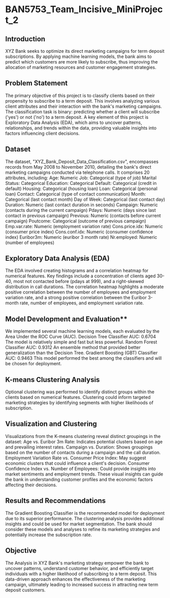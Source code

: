 # BAN5753_Team_Incisive_MiniProject_2

## Introduction
XYZ Bank seeks to optimize its direct marketing campaigns for term deposit subscriptions. By applying machine learning models, the bank aims to predict which customers are more likely to subscribe, thus improving the allocation of marketing resources and customer engagement strategies.

## Problem Statement
The primary objective of this project is to classify clients based on their propensity to subscribe to a term deposit. This involves analyzing various client attributes and their interaction with the bank's marketing campaigns. The classification task is binary: predicting whether a client will subscribe ('yes') or not ('no') to a term deposit. A key element of this project is Exploratory Data Analysis (EDA), which aims to uncover patterns, relationships, and trends within the data, providing valuable insights into factors influencing client decisions.

## Dataset
The dataset, "XYZ_Bank_Deposit_Data_Classification.csv", encompasses records from May 2008 to November 2010, detailing the bank's direct marketing campaigns conducted via telephone calls. It comprises 20 attributes, including:
Age: Numeric
Job: Categorical (type of job)
Marital Status: Categorical
Education: Categorical
Default: Categorical (credit in default)
Housing: Categorical (housing loan)
Loan: Categorical (personal loan)
Contact: Categorical (type of contact communication)
Month: Categorical (last contact month)
Day of Week: Categorical (last contact day)
Duration: Numeric (last contact duration in seconds)
Campaign: Numeric (contacts during the current campaign)
Pdays: Numeric (days since last contact in previous campaign)
Previous: Numeric (contacts before current campaign)
Poutcome: Categorical (outcome of previous campaign)
Emp.var.rate: Numeric (employment variation rate)
Cons.price.idx: Numeric (consumer price index)
Cons.conf.idx: Numeric (consumer confidence index)
Euribor3m: Numeric (euribor 3 month rate)
Nr.employed: Numeric (number of employees)

## Exploratory Data Analysis (EDA)
The EDA involved creating histograms and a correlation heatmap for numerical features. Key findings include a concentration of clients aged 30-40, most not contacted before (pdays at 999), and a right-skewed distribution in call durations. The correlation heatmap highlights a moderate positive correlation between the number of employees and employment variation rate, and a strong positive correlation between the Euribor 3-month rate, number of employees, and employment variation rate.

## Model Development and Evaluation**
We implemented several machine learning models, each evaluated by the Area Under the ROC Curve (AUC).
Decision Tree Classifier
AUC: 0.6704
The model is relatively simple and fast but less powerful.
Random Forest Classifier
AUC: 0.9312
An ensemble method that provided better generalization than the Decision Tree.
Gradient Boosting (GBT) Classifier
AUC: 0.9463
This model performed the best among the classifiers and will be chosen for deployment.


## K-means Clustering Analysis
Optional clustering was performed to identify distinct groups within the clients based on numerical features.
Clustering could inform targeted marketing strategies by identifying segments with higher likelihoods of subscription.

## Visualization and Clustering
Visualizations from the K-means clustering reveal distinct groupings in the dataset:
Age vs. Euribor 3m Rate: Indicates potential clusters based on age and prevailing interest rates.
Campaign vs. Duration: Shows groupings based on the number of contacts during a campaign and the call duration.
Employment Variation Rate vs. Consumer Price Index: May suggest economic clusters that could influence a client's decision.
Consumer Confidence Index vs. Number of Employees: Could provide insights into market sentiments and employment trends.
These visual insights can guide the bank in understanding customer profiles and the economic factors affecting their decisions.


## Results and Recommendations
The Gradient Boosting Classifier is the recommended model for deployment due to its superior performance. The clustering analysis provides additional insights and could be used for market segmentation. The bank should consider these models and analyses to refine its marketing strategies and potentially increase the subscription rate.


 ## Objective
The Analysis in XYZ Bank's marketing strategy empower the bank to uncover patterns, understand customer behavior, and efficiently target individuals with a higher likelihood of subscribing to a term deposit. This data-driven approach enhances the effectiveness of the marketing campaign, ultimately leading to increased success in attracting new term deposit customers.


